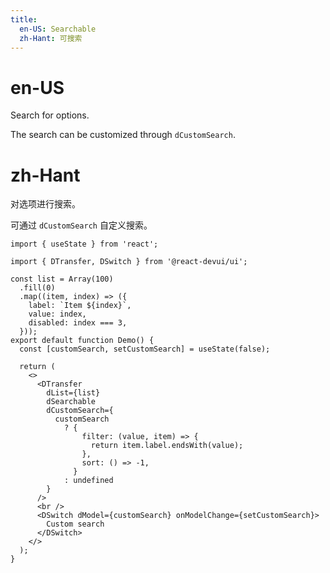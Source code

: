 ```yaml
---
title:
  en-US: Searchable
  zh-Hant: 可搜索
---
```


# en-US

Search for options.

The search can be customized through `dCustomSearch`.

# zh-Hant

对选项进行搜索。

可通过 `dCustomSearch` 自定义搜索。

```tsx
import { useState } from 'react';

import { DTransfer, DSwitch } from '@react-devui/ui';

const list = Array(100)
  .fill(0)
  .map((item, index) => ({
    label: `Item ${index}`,
    value: index,
    disabled: index === 3,
  }));
export default function Demo() {
  const [customSearch, setCustomSearch] = useState(false);

  return (
    <>
      <DTransfer
        dList={list}
        dSearchable
        dCustomSearch={
          customSearch
            ? {
                filter: (value, item) => {
                  return item.label.endsWith(value);
                },
                sort: () => -1,
              }
            : undefined
        }
      />
      <br />
      <DSwitch dModel={customSearch} onModelChange={setCustomSearch}>
        Custom search
      </DSwitch>
    </>
  );
}
```
